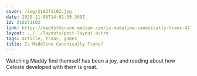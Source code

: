 ```yaml
---
cover: /img/210271102.jpg
date: 2020-11-06T14:02:39.309Z
id: 210271102
link: https://maddythorson.medium.com/is-madeline-canonically-trans-4277ece02e40
layout: ../../layouts/post-layout.astro
tags: article, trans, games
title: Is Madeline Canonically Trans?
---
```


Watching Maddy find themself has been a joy, and reading about how Celeste developed with them is great.
